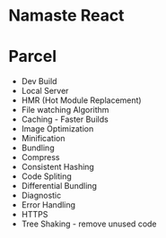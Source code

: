 # Namaste React

# Parcel

- Dev Build
- Local Server
- HMR (Hot Module Replacement)
- File watching Algorithm
- Caching - Faster Builds
- Image Optimization
- Minification
- Bundling
- Compress
- Consistent Hashing
- Code Spliting
- Differential Bundling
- Diagnostic
- Error Handling
- HTTPS
- Tree Shaking - remove unused code
